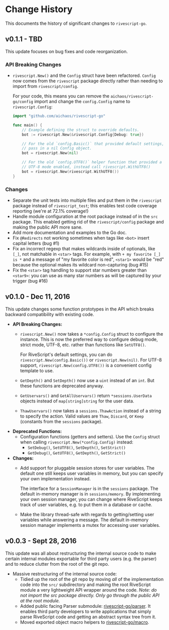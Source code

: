 # Change History

This documents the history of significant changes to `rivescript-go`.

## v0.1.1 - TBD

This update focuses on bug fixes and code reorganization.

### API Breaking Changes

* `rivescript.New()` and the `Config` struct have been refactored. `Config`
  now comes from the `rivescript` package directly rather than needing to
  import from `rivescript/config`.

  For your code, this means you can remove the `aichaos/rivescript-go/config`
  import and change the `config.Config` name to `rivescript.Config`:

  ```go
  import "github.com/aichaos/rivescript-go"

  func main() {
      // Example defining the struct to override defaults.
      bot := rivescript.New(&rivescript.Config{Debug: true})

      // For the old `config.Basic()` that provided default settings, just
      // pass in a nil Config object.
      bot = rivescript.New(nil)

      // For the old `config.UTF8()` helper function that provided a Config with
      // UTF-8 mode enabled, instead call rivescript.WithUTF8()
      bot = rivescript.New(rivescript.WithUTF8())
  }
  ```

### Changes

* Separate the unit tests into multiple files and put them in the `rivescript`
  package instead of `rivescript_test`; this enables test code coverage
  reporting (we're at 72.1% coverage!)
* Handle module configuration at the root package instead of in the `src`
  package. This enabled getting rid of the `rivescript/config` package and
  making the public API more sane.
* Add more documentation and examples to the Go doc.
* Fix `@Redirects` not working sometimes when tags like `<bot>` insert capital
  letters (bug #1)
* Fix an incorrect regexp that makes wildcards inside of optionals, like `[_]`,
  not matchable in `<star>` tags. For example, with `+ my favorite [_] is *`
  and a message of "my favorite color is red", `<star1>` would be "red" because
  the optional makes its wildcard non-capturing (bug #15)
* Fix the `<star>` tag handling to support star numbers greater than `<star9>`:
  you can use as many star numbers as will be captured by your trigger (bug #16)

## v0.1.0 - Dec 11, 2016

This update changes some function prototypes in the API which breaks backward
compatibility with existing code.

* **API Breaking Changes:**
  * `rivescript.New()` now takes a `*config.Config` struct to configure the
    instance. This is now the preferred way to configure debug mode, strict
    mode, UTF-8, etc. rather than functions like `SetUTF8()`.

    For RiveScript's default settings, you can do `rivescript.New(config.Basic())`
    or `rivescript.New(nil)`. For UTF-8 support, `rivescript.New(config.UTF8())`
    is a convenient config template to use.
  * `GetDepth()` and `SetDepth()` now use a `uint` instead of an `int`. But
    these functions are deprecated anyway.
  * `GetUservars()` and `GetAllUservars()` return `*sessions.UserData` objects
    instead of `map[string]string` for the user data.
  * `ThawUservars()` now takes a `sessions.ThawAction` instead of a string to
    specify the action. Valid values are `Thaw`, `Discard`, or `Keep`
    (constants from the `sessions` package).
* **Deprecated Functions:**
  * Configuration functions (getters and setters). Use the `Config` struct
    when calling `rivescript.New(*config.Config)` instead:
    * `SetDebug()`, `SetUTF8()`, `SetDepth()`, `SetStrict()`
    * `GetDebug()`, `GetUTF8()`, `GetDepth()`, `GetStrict()`
* **Changes:**
  * Add support for pluggable session stores for user variables. The default
    one still keeps user variables in memory, but you can specify your own
    implementation instead.

    The interface for a `SessionManager` is in the `sessions` package. The
    default in-memory manager is in `sessions/memory`. By implementing your own
    session manager, you can change where RiveScript keeps track of user
    variables, e.g. to put them in a database or cache.
  * Make the library thread-safe with regards to getting/setting user variables
    while answering a message. The default in-memory session manager implements
    a mutex for accessing user variables.

## v0.0.3 - Sept 28, 2016

This update was all about restructuring the internal source code to make certain
internal modules exportable for third party users (e.g. the parser) and to
reduce clutter from the root of the git repo.

* Massive restructuring of the internal source code:
  * Tidied up the root of the git repo by moving *all* of the implementation
    code into the `src/` subdirectory and making the root RiveScript module a
    very lightweight API wrapper around the code. *Note: do not import the
    src package directly. Only go through the public API at the root module.*
  * Added public facing Parser submodule:
    [rivescript-go/parser](https://github.com/aichaos/rivescript-go/tree/master/parser).
    It enables third party developers to write applications that simply parse
    RiveScript code and getting an abstract syntax tree from it.
  * Moved exported object macro helpers to
    [rivescript-go/macro](https://github.com/aichaos/rivescript-go/tree/master/macro).
